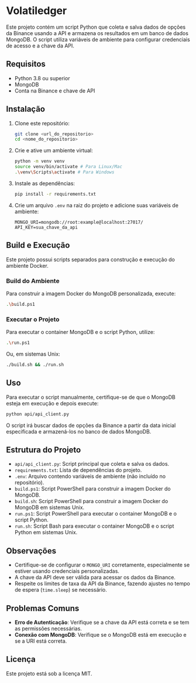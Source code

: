 # Volatiledger

Este projeto contém um script Python que coleta e salva dados de opções da Binance usando a API e armazena os resultados em um banco de dados MongoDB. O script utiliza variáveis de ambiente para configurar credenciais de acesso e a chave da API.

## Requisitos

- Python 3.8 ou superior
- MongoDB
- Conta na Binance e chave de API

## Instalação

1. Clone este repositório:
   ```bash
   git clone <url_do_repositorio>
   cd <nome_do_repositorio>
   ```

2. Crie e ative um ambiente virtual:
   ```bash
   python -m venv venv
   source venv/bin/activate # Para Linux/Mac
   .\venv\Scripts\activate # Para Windows
   ```

3. Instale as dependências:
   ```bash
   pip install -r requirements.txt
   ```

4. Crie um arquivo `.env` na raiz do projeto e adicione suas variáveis de ambiente:
   ```env
   MONGO_URI=mongodb://root:example@localhost:27017/
   API_KEY=sua_chave_da_api
   ```

## Build e Execução

Este projeto possui scripts separados para construção e execução do ambiente Docker.

### Build do Ambiente

Para construir a imagem Docker do MongoDB personalizada, execute:
```bash
.\build.ps1
```

### Executar o Projeto

Para executar o container MongoDB e o script Python, utilize:
```bash
.\run.ps1
```

Ou, em sistemas Unix:
```bash
./build.sh && ./run.sh
```

## Uso

Para executar o script manualmente, certifique-se de que o MongoDB esteja em execução e depois execute:

```bash
python api/api_client.py
```

O script irá buscar dados de opções da Binance a partir da data inicial especificada e armazená-los no banco de dados MongoDB.

## Estrutura do Projeto

- `api/api_client.py`: Script principal que coleta e salva os dados.
- `requirements.txt`: Lista de dependências do projeto.
- `.env`: Arquivo contendo variáveis de ambiente (não incluído no repositório).
- `build.ps1`: Script PowerShell para construir a imagem Docker do MongoDB.
- `build.sh`: Script PowerShell para construir a imagem Docker do MongoDB em sistemas Unix.
- `run.ps1`: Script PowerShell para executar o container MongoDB e o script Python.
- `run.sh`: Script Bash para executar o container MongoDB e o script Python em sistemas Unix.

## Observações

- Certifique-se de configurar o `MONGO_URI` corretamente, especialmente se estiver usando credenciais personalizadas.
- A chave da API deve ser válida para acessar os dados da Binance.
- Respeite os limites de taxa da API da Binance, fazendo ajustes no tempo de espera (`time.sleep`) se necessário.

## Problemas Comuns

- **Erro de Autenticação**: Verifique se a chave da API está correta e se tem as permissões necessárias.
- **Conexão com MongoDB**: Verifique se o MongoDB está em execução e se a URI está correta.

## Licença

Este projeto está sob a licença MIT.

